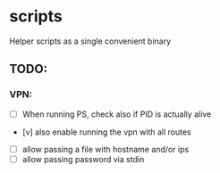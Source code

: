 # scripts
Helper scripts as a single convenient binary


## TODO:
### VPN:
* [ ] When running PS, check also if PID is actually alive
* [v] also enable running the vpn with all routes
* [ ] allow passing a file with hostname and/or ips
* [ ] allow passing password via stdin
